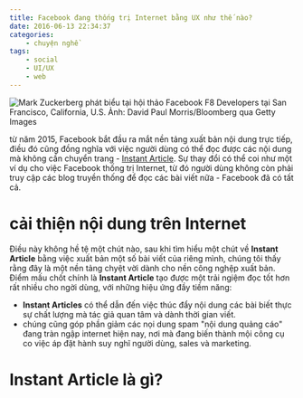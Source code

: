 ```yaml
---
title: Facebook đang thống trị Internet bằng UX như thế nào?
date: 2016-06-13 22:34:37
categories:
	- chuyện nghề 
tags:
	- social
	- UI/UX
	- web
---
```


![Mark Zuckerberg phát biểu tại hội thảo Facebook F8 Developers tại  San Francisco, California, U.S. Ảnh: David Paul Morris/Bloomberg qua Getty Images](/image/posts/Facebook-dang-thong-tri-Internet-bang-UX-nhu-the-nao/facebook-mark-zuckerberg-speech-speaking-stage.jpg)

từ năm 2015, Facebook bắt đầu ra mắt nền tảng xuất bản nội dung trực tiếp, điều đó cũng đồng nghĩa với việc người dùng có thể đọc được các nội dung mà không cần chuyển trang - [Instant Article](https://instantarticles.fb.com/). Sự thay đổi có thể coi như một ví dụ cho việc Facebook thống trị Internet, từ đó người dùng không còn phải truy cập các blog truyền thống để đọc các bài viết nữa - Facebook đã có tất cả.

# cải thiện nội dung trên Internet   

Điều này không hề tệ một chút nào, sau khi tìm hiểu một chút về **Instant Article** bằng việc xuất bản một số bài viết của riêng mình, chúng tôi thấy rằng đây là một nền tảng chyệt vời dành cho nền công nghệp xuất bản. Điểm mấu chốt chính là **Instant Article** tạo được một trải ngiệm đọc tốt hơn rất nhiều cho ngời dùng, với những hiệu ứng đầy tiềm năng:
-  **Instant Articles** có thể dẫn đến việc thúc đẩy nội dung các bài biết thực  sự chất lượng mà tác giả quan tâm và  dành thời gian viết.
- chúng cũng góp phần giảm các nọi dung spam "nội dung quảng cáo" đang tràn ngập internet hiện nay, nơi mà đang biến thành mội công cụ co việc áp đặt hành suy nghĩ người dùng, sales và marketing.

# Instant Article là gì?	
	   